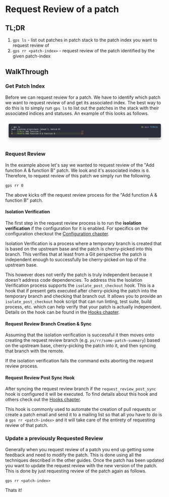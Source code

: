 # Request Review of a patch

## TL;DR

1. `gps ls` - list out patches in patch stack to the patch index you want to request review of
2. `gps rr <patch-index>` - request review of the patch identified by the given patch-index

## WalkThrough

### Get Patch Index

Before we can request review for a patch. We have to identify which patch we
want to request review of and get its associated index. The best way to do this
is to simply run `gps ls` to list out the patches in the stack with their
associated indices and statuses. An example of this looks as follows.

![Initial patch stack](../images/guides/request-review/initial-patch-stack.png)

### Request Review

In the example above let's say we wanted to request review of the "Add function
A & function B" patch. We look and it's associated index is `0`. Therefore, to
request review of this patch we simply run the following.

```
gps rr 0
```

The above kicks off the request review process for the "Add function A &
function B" patch.

#### Isolation Verification

The first step in the request review process is to run the
**isolation verification** if the configuration for it is enabled. For
specifics on the configuration checkout the
[Configuration chapter](../tool/configuration.md).

Isolation Verification is a process where a temporary branch is created that is
based on the upstream base and the patch is cherry-picked into this branch.
This verifies that at least from a Git perspective the patch is independent
enough to successfully be cherry-picked on top of the upstream base.

This however does not verify the patch is truly independent because it doesn't
address code dependencies. To address this the Isolation Verification process
supports the `isolate_post_checkout` hook. This is a hook that if present gets
executed after cherry-picking the patch into the temporary branch and checking
that branch out. It allows you to provide an `isolate_post_checkout` hook
script that can run linting, test suite, build process, etc. which can help
verify that your patch is actually independent. Details on the hook can be
found in the [Hooks chapter](../tool/hooks.md).

#### Request Review Branch Creation & Sync

Assuming that the isolation verification is successful it then moves onto
creating the request review branch (e.g. `ps/rr/some-patch-summary`) based on
the upstream base, cherry-picking the patch into it, and then syncing that
branch with the remote.

If the isolation verification fails the command exits aborting the request
review process.

#### Request Review Post Sync Hook

After syncing the request review branch if the `request_review_post_sync` hook
is configured it will be executed. To find details about this hook and others
check out the [Hooks chapter](../tool/hooks.md).

This hook is commonly used to automate the creation of pull requests or create a
patch email and send it to a mailing list so that all you have to do is a `gps
rr <patch-index>` and it will take care of the entirety of requesting review of
that patch.

### Update a previously Requested Review

Generally when you request review of a patch you end up getting some feedback
and need to modify the patch. This is done using all the techniques described
in the other guides. Once the patch has been updated you want to update the
request review with the new version of the patch. This is done by just
requesting review of the patch again as follows.

```
gps rr <patch-index>
```

Thats it!
